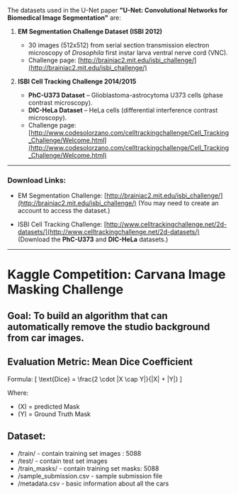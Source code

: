 The datasets used in the U-Net paper **"U-Net: Convolutional Networks for Biomedical Image Segmentation"** are:

1. **EM Segmentation Challenge Dataset (ISBI 2012)**
   - 30 images (512x512) from serial section transmission electron microscopy of *Drosophila* first instar larva ventral nerve cord (VNC).
   - Challenge page: [http://brainiac2.mit.edu/isbi_challenge/](http://brainiac2.mit.edu/isbi_challenge/)

2. **ISBI Cell Tracking Challenge 2014/2015**
   - **PhC-U373 Dataset** – Glioblastoma-astrocytoma U373 cells (phase contrast microscopy).
   - **DIC-HeLa Dataset** – HeLa cells (differential interference contrast microscopy).
   - Challenge page: [http://www.codesolorzano.com/celltrackingchallenge/Cell_Tracking_Challenge/Welcome.html](http://www.codesolorzano.com/celltrackingchallenge/Cell_Tracking_Challenge/Welcome.html)

---

### **Download Links:**
- EM Segmentation Challenge: [http://brainiac2.mit.edu/isbi_challenge/](http://brainiac2.mit.edu/isbi_challenge/)
  (You may need to create an account to access the dataset.)

- ISBI Cell Tracking Challenge: [http://www.celltrackingchallenge.net/2d-datasets/](http://www.celltrackingchallenge.net/2d-datasets/)
  (Download the **PhC-U373** and **DIC-HeLa** datasets.)

---

# Kaggle Competition: Carvana Image Masking Challenge

## Goal: To build an algorithm that can automatically remove the studio background from car images.

## Evaluation Metric: Mean Dice Coefficient

Formula:
\[ \text{Dice} = \frac{2 \cdot |X \cap Y|}{|X| + |Y|} \]

Where:
- \(X\) = predicted Mask
- \(Y\) = Ground Truth Mask

## Dataset:
- /train/ - contain training set images : 5088
- /test/ - contain test set images
- /train_masks/ - contain training set masks: 5088
- /sample_submission.csv - sample submission file
- /metadata.csv - basic information about all the cars

